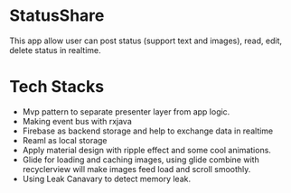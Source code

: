 # StatusShare
This app allow user can post status (support text and images), read, edit, delete status in realtime.
# Tech Stacks
- Mvp pattern to separate presenter layer from app logic.
- Making event bus with rxjava
- Firebase as backend storage and help to exchange data in realtime
- Reaml as local storage
- Apply material design with ripple effect and some cool animations.
- Glide for loading and caching images, using glide combine with recyclerview will make images feed load and scroll smoothly.
- Using Leak Canavary to detect memory leak.
